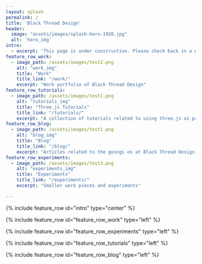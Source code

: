 ```yaml
---
layout: splash
permalink: /
title: 'Black Thread Design'
header:
  image: "assets/images/splash-hero-1920.jpg"
  alt: 'hero_img'
intro:
  - excerpt: 'This page is under construction. Please check back in a while.'
feature_row_work:
  - image_path: /assets/images/test2.png
    alt: "work_img"
    title: "Work"
    title_link: "/work/"
    excerpt: "Work portfolio of Black Thread Design"
feature_row_tutorials:
  - image_path: /assets/images/test1.png
    alt: "tutorials_img"
    title: "Three.js Tutorials"
    title_link: "/tutorials/"
    excerpt: "A collection of tutorials related to using three.js as part of a modern ES2015+ Javascript setup."
feature_row_blog:
  - image_path: /assets/images/test1.png
    alt: "blog_img"
    title: "Blog"
    title_link: "/blog/"
    excerpt: "Articles related to the goings on at Black Thread Design."
feature_row_experiments:
  - image_path: /assets/images/test3.png
    alt: "experiments_img"
    title: "Experiments"
    title_link: "/experiments/"
    excerpt: "Smaller work pieces and experiments"

---
```


{% include feature_row id="intro" type="center" %}

{% include feature_row id="feature_row_work" type="left" %}

{% include feature_row id="feature_row_experiments" type="left" %}

{% include feature_row id="feature_row_tutorials" type="left" %}

{% include feature_row id="feature_row_blog" type="left" %}
